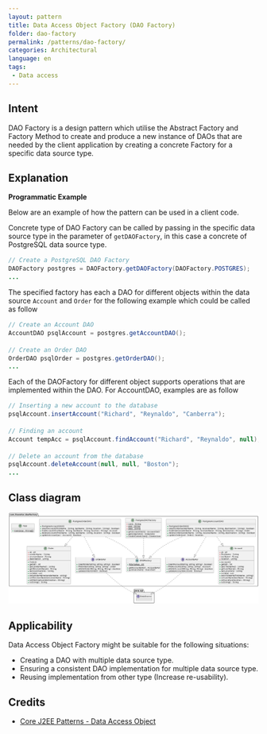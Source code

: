 ```yaml
---
layout: pattern
title: Data Access Object Factory (DAO Factory)
folder: dao-factory
permalink: /patterns/dao-factory/
categories: Architectural
language: en
tags:
 - Data access
---
```


## Intent

DAO Factory is a design pattern which utilise the Abstract Factory and Factory Method to create and produce a new instance of DAOs that are needed by the client application by creating a concrete Factory for a specific data source type.

## Explanation

**Programmatic Example**

Below are an example of how the pattern can be used in a client code.

Concrete type of DAO Factory can be called by passing in the specific data source type in the parameter of `getDAOFactory`, in this case a concrete of PostgreSQL data source type.

```java
// Create a PostgreSQL DAO Factory
DAOFactory postgres = DAOFactory.getDAOFactory(DAOFactory.POSTGRES);
...
```

The specified factory has each a DAO for different objects within the data source `Account` and `Order` for the following example which could be called as follow

```java
// Create an Account DAO
AccountDAO psqlAccount = postgres.getAccountDAO();

// Create an Order DAO
OrderDAO psqlOrder = postgres.getOrderDAO();
...
```

Each of the DAOFactory for different object supports operations that are implemented within the DAO. For AccountDAO, examples are as follow

```java
// Inserting a new account to the database
psqlAccount.insertAccount("Richard", "Reynaldo", "Canberra");

// Finding an account
Account tempAcc = psqlAccount.findAccount("Richard", "Reynaldo", null);

// Delete an account from the database
psqlAccount.deleteAccount(null, null, "Boston");
...
```

## Class diagram

![alt text](./etc/dao-factory.png "Data Access Object Factory")

## Applicability

Data Access Object Factory might be suitable for the following situations:

* Creating a DAO with multiple data source type.
* Ensuring a consistent DAO implementation for multiple data source type.
* Reusing implementation from other type (Increase re-usability).

## Credits

* [Core J2EE Patterns - Data Access Object](https://www.oracle.com/java/technologies/dataaccessobject.html)
